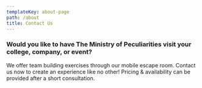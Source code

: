 ```yaml
---
templateKey: about-page
path: /about
title: Contact Us
---
```

### Would you like to have The Ministry of Peculiarities visit your college, company, or event?

We offer team building exercises through our mobile escape room. Contact us now to create an experience like no other! Pricing & availability can be provided after a short consultation.
